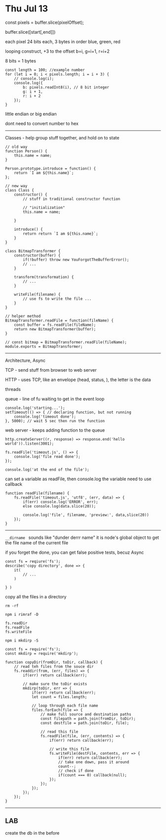 # Thu Jul 13

const pixels = buffer.slice(pixelOffset);

buffer.slice([start[,end]])

each pixel 24 bits each, 3 bytes
in order blue, green, red

looping construct, +3 to the offset
b=i, g=i+1, r=i+2

8 bits = 1 bytes
```
const length = 100; //example number
for (let i = 0; i < pixels.length; i = i + 3) {
    // console.log(i);
    console.log({
        b: pixels.readInt8(i), // 8 bit integer
        g: i + 1,
        r: i + 2
    });
}
```
little endian or big endian

dont need to convert number to hex

---

Classes - help group stuff together, and hold on to state

```
// old way
function Person() {
    this.name = name;
}

Person.prototype.introduce = function() {
    return `I am ${this.name}`;
};

// new way
class Class {
    constructor() {
        // stuff in traditional constructor function

        // "initialization"
        this.name = name;

    }

    introduce() {
        return return `I am ${this.name}`;
    }
}
```

```
class BitmapTransformer {
    constructor(buffer) {
        if(!buffer) throw new YouForgotTheBufferError();
        // ...
    }

    transform(transformation) {
        // ...
    }

    writeFile(filename) {
        // use fs to write the file ...
    }
}

// helper method
BitmapTransformer.readFile = function(fileName) {
    const buffer = fs.readFile(fileName);
    return new BitmapTransformer(buffer);
}

// const bitmap = BitmapTransformer.readFile(fileName);
module.exports = BitmapTransformer;
```
---

Architecture, Async

TCP - send stuff from browser to web server

HTTP - uses TCP, like an envelope (head, status, ), the letter is the data

threads

queue - line of fu waiting to get in the event loop

```
console.log('starting...');
setTimeout(() => { // declaring function, but not running
    console.log('timeout done');
}, 5000); // wait 5 sec then run the function
```

web server - keeps adding function to the queue

`http.createServer((r, response) => response.end('hello world')).listen(3001);`

```
fs.readFile('timeout.js', () => {
    console.log('file read done');
});
```

`console.log('at the end of the file');`

can set a variable as readFile, then console.log the variable
need to use callback

```
function readFile(filename) {
    fs.readFile('timeout.js', 'utf8', (err, data) => {
        if(err) console.log('ERROR', err);
        else console.log(data.slice(20));

        console.log('file', filename, 'preview:', data,slice(20))
    });
}
```

---

`__dirname `
sounds like "dunder derrr name"
it is node's global object to get the file name of the current file

if you forget the done, you can get false positive tests, becuz Async

```
const fs = reqiure('fs');
describe('copy directory', done => {
    it(
        // ...
    )

} )
```

copy all the files in a directory

```
rm -rf

npm i rimraf -D

fs.readDir
fs.readFile
fs.writeFile

npm i mkdirp -S
```


```
const fs = require('fs');
const mkdirp = require('mkdirp');

function copyDir(fromDir, toDir, callback) {
    // read teh files from the souce dir
    fs.readdir(from, (err, files) => {
        if(err) return callback(err);

        // make sure the toDir exists
        mkdirp(toDir, err => {
            if(err) return callback(err);
            let count = files.length;

            // loop through each file name
            files.forEach(file => {
                // make full source and destination paths
                const filepath = path.join(fromDir, toDir);
                const destfile = path.join(toDir, file);

                // read this file
                fs.readFile(file, (err, contents) => {
                    if(err) return callback(err);

                    // write this file
                    fs.writeFile(destFile, contents, err => {
                        if(err) return callback(err);
                        // take one down, pass it around
                        count--;
                        // check if done
                        if(count === 0) callback(null);
                    });
                });
            });
        });
    });
}
```

---

## LAB

create the db in the before
